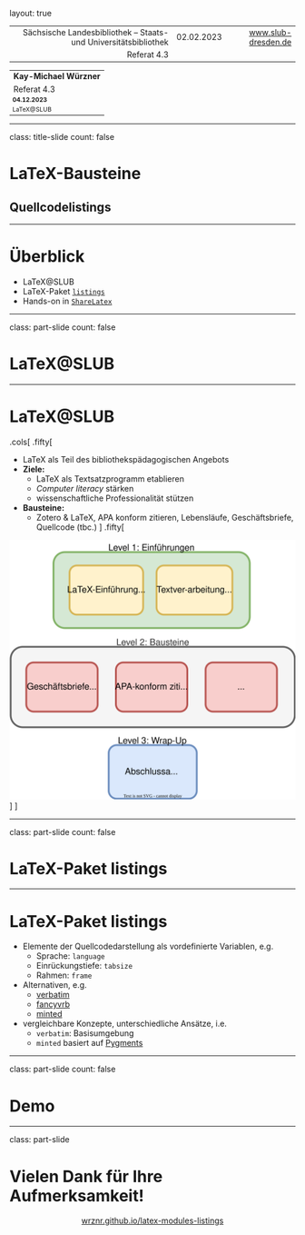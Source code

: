 layout: true
  
<div class="my-header"></div>

<div class="my-footer">
  <table>
    <tr>
      <td style="text-align:right">Sächsische Landesbibliothek – Staats- und Universitätsbibliothek</td>
      <td>02.02.2023</td>
      <td style="text-align:right"><a href="https://www.slub-dresden.de/">www.slub-dresden.de</a></td>
    </tr>
    <tr>
      <td style="text-align:right">Referat 4.3</td>
      <td />
    </tr>
  </table>
</div>

<div class="my-title-footer">
  <table>
    <tr>
      <td style="text-align:left"><b>Kay-Michael Würzner</b></td>
    </tr>
    <tr>
      <td style="text-align:left">Referat 4.3</td>
    </tr>
    <tr>
      <td style="font-size:8pt"><b>04.12.2023</b></td>
    </tr>
    <tr>
      <td style="font-size:8pt">LaTeX@SLUB</td>
    </tr>
  </table>
</div>

---

class: title-slide
count: false

# LaTeX-Bausteine
## Quellcodelistings

---

# Überblick

- LaTeX@SLUB
- LaTeX-Paket [`listings`](https://ctan.org/pkg/listings)
- Hands-on in [`ShareLatex`](https://tex.zih.tu-dresden.de/)

---

class: part-slide
count: false

# LaTeX@SLUB

---

# LaTeX@SLUB

.cols[
.fifty[
- LaTeX als Teil des bibliothekspädagogischen Angebots
- **Ziele:**
  + LaTeX als Textsatzprogramm etablieren
  + *Computer literacy* stärken
  + wissenschaftliche Professionalität stützen
- **Bausteine:**
  + Zotero & LaTeX, APA konform zitieren, Lebensläufe, Geschäftsbriefe, Quellcode (tbc.)
]
.fifty[
<img src="img/program.svg">
]
]

---

class: part-slide
count: false

# LaTeX-Paket listings

---

# LaTeX-Paket listings

- Elemente der Quellcodedarstellung als vordefinierte Variablen, e.g.
  + Sprache: `language`
  + Einrückungstiefe: `tabsize`
  + Rahmen: `frame`
- Alternativen, e.g.
  + [verbatim](http://www.weinelt.de/latex/verbatim.html)
  + [fancyvrb](https://ctan.org/pkg/fancyvrb)
  + [minted](https://ctan.org/pkg/minted)
- vergleichbare Konzepte, unterschiedliche Ansätze, i.e.
  + `verbatim`: Basisumgebung
  + `minted` basiert auf [Pygments](https://pygments.org/)

---

class: part-slide
count: false

# Demo

---

class: part-slide

# Vielen Dank für Ihre Aufmerksamkeit!

<center>
<a href="https://wrznr.github.io/latex-modules-listings/#1">wrznr.github.io/latex-modules-listings</a>
</center>
